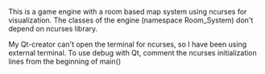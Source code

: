 This is a game engine with a room based map system using ncurses for visualization.
The classes of the engine (namespace Room_System) don't depend on ncurses library.

My Qt-creator can't open the terminal for ncurses, so I have been using external terminal. To use debug with Qt, comment the ncurses initialization lines from the beginning of main()


